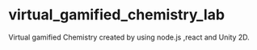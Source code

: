# virtual_gamified_chemistry_lab
Virtual gamified Chemistry created by using node.js ,react and Unity 2D.
